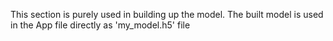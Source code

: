 This section is purely used in building up the model. The built model is used in the App file directly as 'my_model.h5' file
